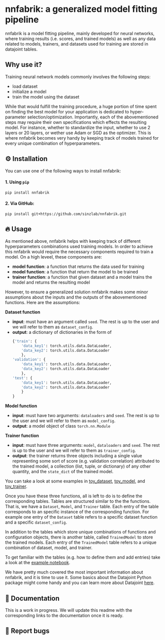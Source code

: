 # nnfabrik: a generalized model fitting pipeline
nnfabrik is a model fitting pipeline, mainly developed for neural networks, where training results (i.e. scores, and trained models) as well as any data related to models, trainers, and datasets used for training are stored in datajoint tables.

## Why use it?

Training neural network models commonly involves the following steps:
- load dataset
- initialize a model
- train the model using the dataset

While that would fulfill the training procedure, a huge portion of time spent on finding the best model for your application is dedicated to hyper-parameter selection/optimization. Importantly, each of the abovementioned steps may require their own specifications which effects the resulting model. For instance, whether to standardize the input, whether to use 2 layers or 20 layers, or wether use Adam or SGD as the optimizer. This is where nnfabrik becomes very handy by keeping track of models trained for every unique combination of hyperparameters.

## :gear: Installation

You can use one of the following ways to install nnfabrik:

#### 1. Using `pip`
```
pip install nnfabrik
```

#### 2. Via GitHub:
```
pip install git+https://github.com/sinzlab/nnfabrik.git
```

## :fire: Usage
As mentioned above, nnfabrik helps with keeping track of different hyperparameters combinations used training models. In order to achieve this nnfabrik would require the necessary components required to train a model. On a high leveel, these components are:
* **model function**: a function that returns the data used for training
* **model function**: a function that return the model to be trained
* **trainer function**: a function that given dataset and a model trains the model and returns the resulting model

However, to ensure a generalized solution nnfabrik makes some minor assumptions about the inputs and the outputs of the abovementioned functions. Here are the assumptions:

**Dataset function**
* **input**: must have an argument called `seed`. The rest is up to the user and we will refer to them as `dataset_config`.
* **output**: a dictionary of dictionaries in the form of 
    ``` python
    {'train': {
        'data_key1': torch.utils.data.DataLoader, 
        'data_key2': torch.utils.data.DataLoader
        },
    'validation': {
        'data_key1': torch.utils.data.DataLoader, 
        'data_key2': torch.utils.data.DataLoader
        },
    'test': {
        'data_key1': torch.utils.data.DataLoader, 
        'data_key2': torch.utils.data.DataLoader
        }
    }
    ```

**Model function**
* **input**: must have two arguments: `dataloaders` and `seed`. The rest is up to the user and we will refer to them as `model_config`.
* **output**: a model object of class `torch.nn.Module`

**Trainer function**
* **input**: must have three arguments: `model`, `dataloaders` and `seed`. The rest is up to the user and we will refer to them as `trainer_config`.
* **output**: the trainer returns three objects including a single value representing some sort of score (e.g. validation correlation) attributed to the trained model, a collection (list, tuple, or dictionary) of any other quantity, and the `state_dict` of the trained model.

You can take a look at some examples in [toy_dataset](), [toy_model](), and [toy_trainer]().

Once you have these three functions, all is left to do is to define the corresponding tables. Tables are structured similar to the the functions. That is, we have a `Dataset`, `Model`, and `Trainer` table. Each entry of the table corresponds to an specific instance of the corresponding function. For example one entry of the `Dataset` table refers to a specific dataset function and a specific `dataset_config`.

In addition to the tables which store unique combinations of functions and configuration objects, there is another table, called `TrainedModel` to store the trained models. Each entry of the `TrainedModel` table refers to a unique combination of dataset, model, and trainer.

To get familiar with the tables (e.g. how to define them and add entries) take a look at the [example notebook]().

We have pretty much covered the most important information about nnfabrik, and it is time to use it. Some basics about the Datajoint Python package might come handy and you can learn more about Datajoint [here](https://datajoint.io/).

## :book: Documentation

This is a work in progress. We will update this readme with the corresponding links to the documentation once it is ready.

## :bug: Report bugs

